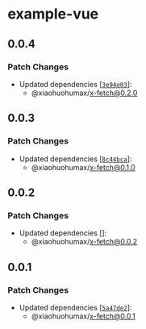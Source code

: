 # example-vue

## 0.0.4

### Patch Changes

- Updated dependencies [[`3e94e03`](https://github.com/xiaohuohumax/x-fetch/commit/3e94e0399d7cdda16eaeeca6c8efc488dd5d350b)]:
  - @xiaohuohumax/x-fetch@0.2.0

## 0.0.3

### Patch Changes

- Updated dependencies [[`8c44bca`](https://github.com/xiaohuohumax/x-fetch/commit/8c44bca2e13f57314f9e8eaf7b77774d5a71cd21)]:
  - @xiaohuohumax/x-fetch@0.1.0

## 0.0.2

### Patch Changes

- Updated dependencies []:
  - @xiaohuohumax/x-fetch@0.0.2

## 0.0.1

### Patch Changes

- Updated dependencies [[`5a47de2`](https://github.com/xiaohuohumax/x-fetch/commit/5a47de284bfe1d20b7e101982f76fb30cbc4a71c)]:
  - @xiaohuohumax/x-fetch@0.0.1
